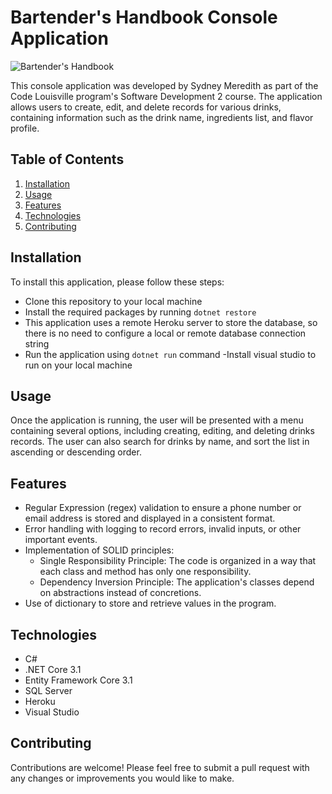 # Bartender's Handbook Console Application

![Bartender's Handbook](https://cdn.diffords.com/contrib/bundle-assets/1121/header.jpg)

This console application was developed by Sydney Meredith as part of the Code Louisville program's Software Development 2 course. The application allows users to create, edit, and delete records for various drinks, containing information such as the drink name, ingredients list, and flavor profile.

## Table of Contents
1. [Installation](#installation)
2. [Usage](#usage)
3. [Features](#features)
4. [Technologies](#technologies)
5. [Contributing](#contributing)

## Installation
To install this application, please follow these steps:

- Clone this repository to your local machine
- Install the required packages by running `dotnet restore`
- This application uses a remote Heroku server to store the database, so there is no need to configure a local or remote database connection string
- Run the application using `dotnet run` command
-Install visual studio to run on your local machine

## Usage
Once the application is running, the user will be presented with a menu containing several options, including creating, editing, and deleting drinks records. The user can also search for drinks by name, and sort the list in ascending or descending order.

## Features
- Regular Expression (regex) validation to ensure a phone number or email address is stored and displayed in a consistent format.
- Error handling with logging to record errors, invalid inputs, or other important events.
- Implementation of SOLID principles:
  - Single Responsibility Principle: The code is organized in a way that each class and method has only one responsibility.
  - Dependency Inversion Principle: The application's classes depend on abstractions instead of concretions.
- Use of dictionary to store and retrieve values in the program.

## Technologies
- C#
- .NET Core 3.1
- Entity Framework Core 3.1
- SQL Server
- Heroku
- Visual Studio

## Contributing
Contributions are welcome! Please feel free to submit a pull request with any changes or improvements you would like to make.
